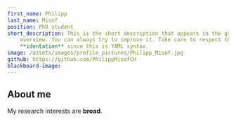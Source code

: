 ```yaml
---
first_name: Philipp
last_name: Misof
position: PhD student
short_description: This is the short description that appears in the group
    overview. You can always try to improve it. Take care to respect the
    **identation** since this is YAML syntax.
image: /assets/images/profile_pictures/Philipp_Misof.jpg
github: https://github.com/PhilippMisofCH
blackboard-image: 
---
```


## About me

My research interests are **broad**.
